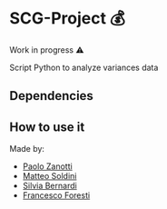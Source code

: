 # SCG-Project :moneybag:
Work in progress :warning:

Script Python to analyze variances data

## Dependencies
## How to use it

Made by:
- [Paolo Zanotti](https://github.com/zanottipaolo)
- [Matteo Soldini](https://github.com/matteosoldini)
- [Silvia Bernardi](https://github.com/SilviaBer)
- [Francesco Foresti](https://github.com/FrancusForrest)
